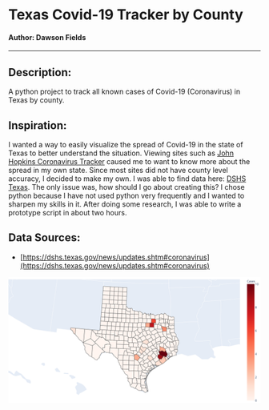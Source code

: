 # Texas Covid-19 Tracker by County
#### Author: Dawson Fields
---

## Description:
A python project to track all known cases of Covid-19 (Coronavirus) in Texas by county.

## Inspiration:
 I wanted a way to easily visualize the spread of Covid-19 in the state of Texas to better understand the situation. Viewing sites such as [John Hopkins Coronavirus Tracker](https://www.arcgis.com/apps/opsdashboard/index.html#/bda7594740fd40299423467b48e9ecf6) caused me to want to know more about the spread in my own state. Since most sites did not have county level accuracy, I decided to make my own. I was able to find data here: [DSHS Texas](https://dshs.texas.gov/news/updates.shtm#coronavirus). The only issue was, how should I go about creating this?
 I chose python because I have not used python very frequently and I wanted to sharpen my skills in it. After doing some research, I was able to write a prototype script in about two hours.

## Data Sources:
- [https://dshs.texas.gov/news/updates.shtm#coronavirus](https://dshs.texas.gov/news/updates.shtm#coronavirus)

![Latest](tracking/latest.svg)